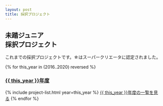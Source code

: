 ```yaml
---
layout: post
title: 採択プロジェクト
---
```


<div class="projects">
  <h2>未踏ジュニア<br class="ph">採択プロジェクト</h2>
  <p>
    これまでの採択プロジェクトです。☆はスーパークリエータに認定されました。
  </p>

  {% for this_year in (2016..2020) reversed %}
    <a href="/projects/{{ this_year }}"><h3>{{ this_year }}年度</h3></a>
    {% include project-list.html year=this_year %}
    <a href="/projects/{{ this_year }}" class="button">{{ this_year }}年度の一覧を見る</a>
  {% endfor %}
</div>
